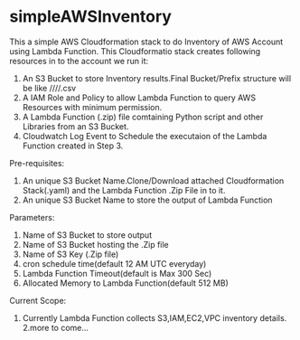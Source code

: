 # simpleAWSInventory
This a simple AWS Cloudformation stack to do Inventory of AWS Account using Lambda Function.
This Cloudformatio stack creates following resources in to the account we run it:
1. An S3 Bucket to store Inventory results.Final Bucket/Prefix structure will be like
    <Unique Bucket Name>/<AccountId>/<Year>/<Month>/<Inventoryfile>.csv
2. A IAM Role and Policy to allow Lambda Function to query AWS Resources with minimum permission.
3. A Lambda Function (.zip) file comtaining Python script and other Libraries from an S3 Bucket.
4. Cloudwatch Log Event to Schedule the executaion of the Lambda Function created in Step 3.
  
Pre-requisites:
1. An unique S3 Bucket Name.Clone/Download attached Cloudformation Stack(.yaml) and the Lambda Function .Zip File in to it.
2. An unique S3 Bucket Name to store the output of Lambda Function 

Parameters:
1. Name of S3 Bucket to store output
2. Name of S3 Bucket hosting the .Zip file
3. Name of S3 Key (.Zip file)
4. cron schedule time(default 12 AM UTC everyday)
5. Lambda Function Timeout(default is Max 300 Sec)
6. Allocated Memory to Lambda Function(default 512 MB)

Current Scope:
1. Currently Lambda Function collects S3,IAM,EC2,VPC inventory details.
2.more to come...
